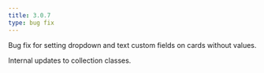```yaml
---
title: 3.0.7
type: bug fix
---
```


Bug fix for setting dropdown and text custom fields on cards without values.

Internal updates to collection classes.
